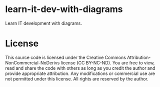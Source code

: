 # learn-it-dev-with-diagrams
Learn IT development with diagrams.




# License
This source code is licensed under the Creative Commons Attribution-NonCommercial-NoDerivs license (CC BY-NC-ND). You are free to view, read and share the code with others as long as you credit the author and provide appropriate attribution. Any modifications or commercial use are not permitted under this license. All rights are reserved by the author.
